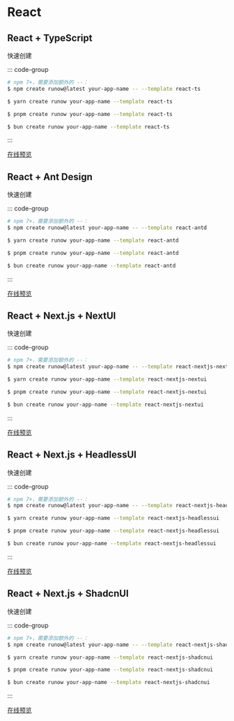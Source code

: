 # React

## React + TypeScript

<LogoBadge name="react" /> <LogoBadge name="ts" /> <LogoBadge name="vite" />

快速创建

::: code-group

```bash [npm]
# npm 7+，需要添加额外的 --：
$ npm create runow@latest your-app-name -- --template react-ts
```

```bash [yarn]
$ yarn create runow your-app-name --template react-ts
```

```bash [pnpm]
$ pnpm create runow your-app-name --template react-ts
```

```bash [bun]
$ bun create runow your-app-name --template react-ts
```

:::

[在线预览](https://react-ts.runow.dev/)


## React + Ant Design

<LogoBadge name="react" /> <LogoBadge name="antd" /> <LogoBadge name="react-router" /> <LogoBadge name="lucide" /> <LogoBadge name="ts" /> <LogoBadge name="vite" />

快速创建

::: code-group

```bash [npm]
# npm 7+，需要添加额外的 --：
$ npm create runow@latest your-app-name -- --template react-antd
```

```bash [yarn]
$ yarn create runow your-app-name --template react-antd
```

```bash [pnpm]
$ pnpm create runow your-app-name --template react-antd
```

```bash [bun]
$ bun create runow your-app-name --template react-antd
```

:::

[在线预览](https://react-antd.runow.dev/)

## React + Next.js + NextUI

<LogoBadge name="react" /> <LogoBadge name="next-js" /> <LogoBadge name="next-ui" /> <LogoBadge name="tailwindcss" /> <LogoBadge name="ts" />

快速创建

::: code-group

```bash [npm]
# npm 7+，需要添加额外的 --：
$ npm create runow@latest your-app-name -- --template react-nextjs-nextui
```

```bash [yarn]
$ yarn create runow your-app-name --template react-nextjs-nextui
```

```bash [pnpm]
$ pnpm create runow your-app-name --template react-nextjs-nextui
```

```bash [bun]
$ bun create runow your-app-name --template react-nextjs-nextui
```

:::

[在线预览](https://react-nextjs-nextui.runow.dev/)


## React + Next.js + HeadlessUI

<LogoBadge name="react" /> <LogoBadge name="next-js" /> <LogoBadge name="headless-ui" /> <LogoBadge name="tailwindcss" /> <LogoBadge name="ts" />

快速创建

::: code-group

```bash [npm]
# npm 7+，需要添加额外的 --：
$ npm create runow@latest your-app-name -- --template react-nextjs-headlessui
```

```bash [yarn]
$ yarn create runow your-app-name --template react-nextjs-headlessui
```

```bash [pnpm]
$ pnpm create runow your-app-name --template react-nextjs-headlessui
```

```bash [bun]
$ bun create runow your-app-name --template react-nextjs-headlessui
```

:::

[在线预览](https://react-nextjs-headlessui.runow.dev/)


## React + Next.js + ShadcnUI

<LogoBadge name="react" /> <LogoBadge name="next-js" /> <LogoBadge name="shadcn-ui" /> <LogoBadge name="tailwindcss" /> <LogoBadge name="ts" />

快速创建

::: code-group

```bash [npm]
# npm 7+，需要添加额外的 --：
$ npm create runow@latest your-app-name -- --template react-nextjs-shadcnui
```

```bash [yarn]
$ yarn create runow your-app-name --template react-nextjs-shadcnui
```

```bash [pnpm]
$ pnpm create runow your-app-name --template react-nextjs-shadcnui
```

```bash [bun]
$ bun create runow your-app-name --template react-nextjs-shadcnui
```

:::

[在线预览](https://react-nextjs-shadcnui.runow.dev/)

